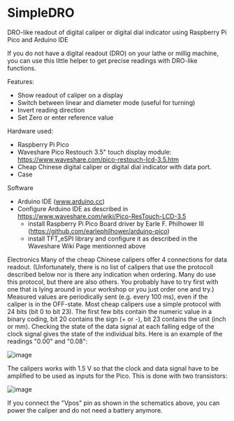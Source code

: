 # SimpleDRO
DRO-like readout of digital caliper or digital dial indicator using Raspberry Pi Pico and Arduino IDE

If you do not have a digital readout (DRO) on your lathe or millig machine, you can use this little helper to get precise readings with DRO-like functions. 

Features:
- Show readout of caliper on a display
- Switch between linear and diameter mode (useful for turning)
- Invert reading direction
- Set Zero or enter reference value

Hardware used:
- Raspberry Pi Pico
- Waveshare Pico Restouch 3.5" touch display module: https://www.waveshare.com/pico-restouch-lcd-3.5.htm
- Cheap Chinese digital caliper or digital dial indicator with data port. 
- Case

Software
- Arduino IDE (www.arduino.cc)
- Configure Arduino IDE as described in https://www.waveshare.com/wiki/Pico-ResTouch-LCD-3.5
  - install Raspberry Pi Pico Board driver by Earle F. Philhower III (https://github.com/earlephilhower/arduino-pico)
  - install TFT_eSPI library and configure it as described in the Waveshare Wiki Page mentionned above
  
Electronics
Many of the cheap Chinese calipers offer 4 connections for data readout. (Unfortunately, there is no list of calipers that use the protocoll described below nor is there any indication when ordering. Many do use this protocol, but there are also others. You probably have to try first with one that is lying around in your workshop or you just order one and try.)
Measured values are periodically sent (e.g. every 100 ms), even if the caliper is in the OFF-state. Most cheap calipers use a simple protocol with 24 bits (bit 0 to bit 23). The first few bits contain the numeric value in a binary coding, bit 20 contains the sign (+ or -), bit 23 contains the unit (inch or mm). Checking the state of the data signal at each falling edge of the clock signal gives the state of the individual bits. Here is an example of the readings "0.00" and "0.08":

![image](https://user-images.githubusercontent.com/26085758/211794586-c7c69b70-3a2f-4531-b8a5-781749ff11e0.png)


The calipers works with 1.5 V so that the clock and data signal have to be amplified to be used as inputs for the Pico. This is done with two transistors:

![image](https://user-images.githubusercontent.com/26085758/211794749-2ba3e11d-9eaf-4b0d-9d94-d278f309c582.png)

If you connect the "Vpos" pin as shown in the schematics above, you can power the caliper and do not need a battery anymore. 
